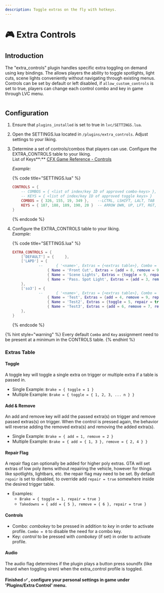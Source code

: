 ```yaml
---
description: Toggle extras on the fly with hotkeys.
---
```


# 🎮 Extra Controls

## Introduction

The "extra\_controls" plugin handles specific extra toggling on demand using key bindings. The allows players the ability to toggle spotlights, light cuts, scene lights conveniently without navigating through existing menus. Controls can be set by default or left disabled, if `allow_custom_controls` is set to true, players can change each control combo and key in game through LVC menu.

<figure><img src="https://camo.githubusercontent.com/7fcb8ee3d541d0287bd197a9724976b482db5083de3260cddecd07ec07e8f71b/68747470733a2f2f692e6779617a6f2e636f6d2f32613235336232383539376631373033336364653633656338643937336165332e6a7067" alt=""><figcaption></figcaption></figure>

## Configuration

1. Ensure that `plugins_installed` is set to true in `lvc/SETTINGS.lua`.
2. Open the SETTINGS.lua located in `/plugins/extra_controls`. Adjust settings to your liking.
3.  Determine a set of controls/combos that players can use. Configure the EXTRA\_CONTROLS table to your liking.\
    List of Keys**:** [CFX Game Reference - Controls](https://docs.fivem.net/docs/game-references/controls/)

    _Example:_

    {% code title="SETTINGS.lua" %}
    ```lua
    CONTROLS = {
    	-- COMBOS = { <list of index/key ID of approved combo-keys> }, 
    	-- KEYS = { <list of index/key ID of approved toggle keys> }
    	COMBOS = { 326, 155, 19, 349 },    --LCTRL, LSHIFT, LALT, TAB
    	KEYS = { 187, 188, 189, 190, 20 }  -- ARROW DWN, UP, LFT, RGT, Z
    }
    ```
    {% endcode %}
4.  Configure the EXTRA\_CONTROLS table to your liking. \
    _Example:_

    {% code title="SETTINGS.lua" %}
    ```lua
    EXTRA_CONTROLS = {
    	['DEFAULT'] = { 	},	
    	['LAPD'] = { 
    			--  	{ '<name>', Extras = {<extras table>}, Combo = <default combo>, Key = <default key>, (opt.) Audio = < button soundFX> }
    				{ Name = 'Front Cut', Extras = {add = 8, remove = 9, repair = true}, Combo = 155, Key = 20, Audio = true }, 
    				{ Name = 'Scene Lights', Extras = {toggle = 9, repair = true}, Combo = 349, Key = 20, Audio = true }, 
    				{ Name = 'Pass. Spot Light', Extras = {add = 3, remove = 4, repair = true}, Combo = 326, Key = 20, Audio = false }, 
    	},	
    	['so3'] = { 
    			--  	{ '<name>', Extras = {<extras table>}, Combo = <default combo>, Key = <default key>, (opt.) Audio = < button soundFX> }
    				{ Name = 'Test', Extras = {add = 4, remove = 9, repair = true}, Combo = 155, Key = 20, Audio = true }, 
    				{ Name = 'Test2', Extras = {toggle = 5, repair = true}, Combo = 349, Key = 20, Audio = true }, 
    				{ Name = 'Test3', Extras = {add = 6, remove = 7, repair = true}, Combo = 326, Key = 20, Audio = false }, 
    	},
    }
    ```
    {% endcode %}

{% hint style="warning" %}
Every default `Combo` and `Key` assignment need to be present at a minimum in the CONTROLS table.
{% endhint %}

### Extras Table

#### **Toggle**

A toggle key will toggle a single extra on trigger or multiple extra if a table is passed in.

* Single Example: `Brake = { toggle = 1 }`
* Multiple Example: `Brake = { toggle = { 1, 2, 3, ... n } }`

#### **Add & Remove**

An add and remove key will add the passed extra(s) on trigger and remove passed extras(s) on trigger. When the control is pressed again, the behavior will reverse adding the removed extra(s) and removing the added extra(s).

* Single Example: `Brake = { add = 1, remove = 2 }`
* Multiple Example: `Brake = { add = { 1, 3 }, remove = { 2, 4 } }`

#### **Repair Flag**

A repair flag can optionally be added for higher poly extras. GTA will set extras of low poly items without repairing the vehicle, however for things like spotlights, lightbars, etc. the repair flag may need to be set. By default `repair` is set to disabled, to override add `repair = true` somewhere inside the desired trigger table.

* Examples:
  * `Brake = { toggle = 1, repair = true }`
  * `Takedowns = { add = { 5 }, remove = { 6 }, repair = true }`

#### Controls

* Combo: _combokey_ to be pressed in addition to _key_ in order to activate profile. `Combo = 0` to disable the need for a combo key.
* Key: _control_ to be pressed with _combokey_ (if set) in order to activate profile.

#### Audio

The audio flag determines if the plugin plays a button press soundfx (like heard when toggling siren) when the extra\_control profile is toggled.

#### Finished ✅ , configure your personal settings in game under 'Plugins/Extra Control' menu.
